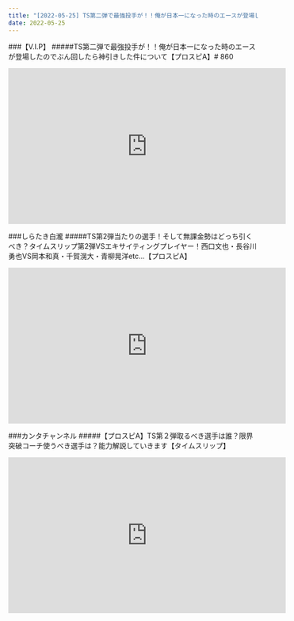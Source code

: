```yaml
---
title: "[2022-05-25] TS第二弾で最強投手が！！俺が日本一になった時のエースが登場したのでぶん回したら神引きした件について【プロスピA】# 860 他"
date: 2022-05-25
---
```

###【V.I.P】
#####TS第二弾で最強投手が！！俺が日本一になった時のエースが登場したのでぶん回したら神引きした件について【プロスピA】# 860
<iframe width="560" height="315" src="https://www.youtube.com/embed/Fsqu0zRuPac" frameborder="0" allow="accelerometer; autoplay; clipboard-write; encrypted-media; gyroscope; picture-in-picture" allowfullscreen></iframe>

###しらたき白瀧
#####TS第2弾当たりの選手！そして無課金勢はどっち引くべき？タイムスリップ第2弾VSエキサイティングプレイヤー！西口文也・長谷川勇也VS岡本和真・千賀滉大・青柳晃洋etc…【プロスピA】
<iframe width="560" height="315" src="https://www.youtube.com/embed/xNYWQDi-vp4" frameborder="0" allow="accelerometer; autoplay; clipboard-write; encrypted-media; gyroscope; picture-in-picture" allowfullscreen></iframe>

###カンタチャンネル
#####【プロスピA】TS第２弾取るべき選手は誰？限界突破コーチ使うべき選手は？能力解説していきます【タイムスリップ】
<iframe width="560" height="315" src="https://www.youtube.com/embed/wKQSruqnxuA" frameborder="0" allow="accelerometer; autoplay; clipboard-write; encrypted-media; gyroscope; picture-in-picture" allowfullscreen></iframe>

